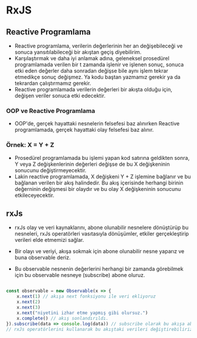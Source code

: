 # RxJS

## Reactive Programlama

- Reactive programlama, verilerin değerlerinin her an değişebileceği ve sonuca yansıtılabileceği bir akıştan geçiş diyebilirim.
- Karşılaştırmak ve daha iyi anlamak adına, geleneksel prosedürel programlamada verilen bir t zamanda işlenir ve işlenen sonuç, sonuca etki eden değerler daha sonradan değişse bile aynı işlem tekrar etmedikçe sonuç değişmez. Ya kodu baştan yazmamız gerekir ya da tekrardan çalıştırmamız gerekir.
- Reactive programlamada verilerin değerleri bir akışta olduğu için, değişen veriler sonuca etki edecektir.

### OOP ve Reactive Programlama

- OOP'de, gerçek hayattaki nesnelerin felsefesi baz alınırken Reactive programlamada, gerçek hayattaki olay felsefesi baz alınır.

### Örnek: X = Y + Z

- Prosedürel programlamada bu işlemi yapan kod satırına geldikten sonra, Y veya Z değişkenlerinin değerleri değişse de bu X değişkeninin sonucunu değiştirmeyecektir. 
- Lakin reactive programlamada, X değişkeni Y + Z işlemine bağlanır ve bu bağlanan verilen bir akış halindedir. Bu akış içerisinde herhangi birinin değerninin değişmesi bir olaydır ve bu olay X değişkeninin sonucunu etkileceyecektir.

## rxJs

- rxJs olay ve veri kaynaklarını, abone olunabilir nesnelere dönüştürüp bu nesneleri, rxJs operatörleri vasıtasıyla dönüşümler, etkiler gerçekleştirip verileri elde etmemizi sağlar.

- Bir olayı ve veriyi, akışa sokmak için abone olunabilir nesne yaparız ve buna observable deriz.
- Bu observable nesnenin değerlerini herhangi bir zamanda görebilmek için bu observable nesneye (subscribe) abone oluruz.

````js

const observable = new Observable(x => {
    x.next(1) // akışa next fonksiyonu ile veri ekliyoruz
    x.next(2)
    x.next(3)
    x.next("niyetini izhar etme yapmış gibi olursuz.")
    x.complete() // akış sonlandırıldı.
}).subscribe(data => console.log(data)) // subscribe olarak bu akışa abone oluyorum ve akış, bana verilerini tek tek veriyor.,
// rxJs operatörlerini kullanarak bu akıştaki verileri değiştirebiliriz de.

````